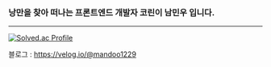 ### 낭만을 찾아 떠나는 프론트엔드 개발자 코린이 남민우 입니다.

<!--
**mandoo1229/mandoo1229** is a ✨ _special_ ✨ repository because its `README.md` (this file) appears on your GitHub profile.

Here are some ideas to get you started:

- 🔭 I’m currently working on ...
- 🌱 I’m currently learning ...
- 👯 I’m looking to collaborate on ...
- 🤔 I’m looking for help with ...
- 💬 Ask me about ...
- 📫 How to reach me: ...
- 😄 Pronouns: ...
- ⚡ Fun fact: ...
-->


---
[![Solved.ac Profile](http://mazassumnida.wtf/api/generate_badge?boj=mandoo1229)](https://solved.ac/mandoo1229)


블로그 : https://velog.io/@mandoo1229

